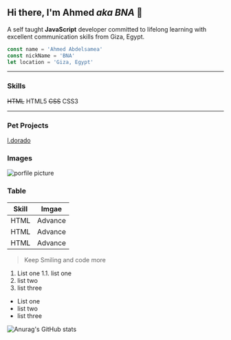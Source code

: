 ## Hi there, I'm Ahmed _aka BNA_ 👋

A self taught **JavaScript** developer committed to lifelong learning with excellent communication skills from Giza, Egypt.

```javascript
const name = 'Ahmed Abdelsamea'
const nickName = 'BNA'
let location = 'Giza, Egypt'
```
---

### Skills

~~HTML~~ HTML5
~~CSS~~ CSS3

---

### Pet Projects
[l.dorado](https://ldorado.herokuapp.com/ "ldorado")

### Images
![porfile picture]()

### Table
| Skill | Imgae |
| --- | --- |
| HTML | Advance |
| HTML | Advance |
| HTML | Advance |

> Keep Smiling and code more

1. List one
    1.1. list one
3. list two
4. list three

- List one
- list two
- list three

![Anurag's GitHub stats](https://github-readme-stats.vercel.app/api?username=anuraghazra&show_icons=true&theme=dark)

